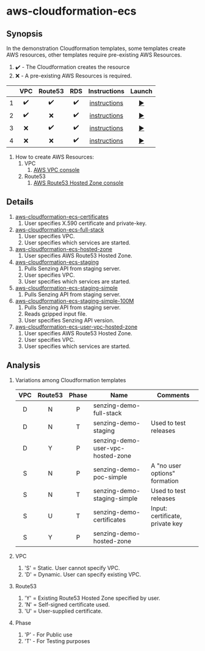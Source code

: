 # aws-cloudformation-ecs

## Synopsis

In the demonstration Cloudformation templates,
some templates create AWS resources,
other templates require pre-existing AWS Resources.

1. :heavy_check_mark: - The Cloudformation creates the resource
1. :x: - A pre-existing AWS Resources is required.

|   | VPC | Route53 | RDS | Instructions | Launch |
|--:|:---:|:-------:|:---:|:------------:|:------:|
| 1 | :heavy_check_mark: | :heavy_check_mark: | :heavy_check_mark: | [instructions](https://github.com/Senzing/aws-cloudformation-ecs-poc-simple) | [:arrow_forward:](https://console.aws.amazon.com/cloudformation/home#/stacks/new?stackName=senzing-poc&templateURL=https://s3.amazonaws.com/public-read-access/aws-cloudformation-ecs-poc-simple/cloudformation.yaml) |
| 2 | :heavy_check_mark: | :x: | :heavy_check_mark: | [instructions](docs/senzing-demo-hosted-zone) | [:arrow_forward:](https://console.aws.amazon.com/cloudformation/home#/stacks/new?templateURL=https://s3.amazonaws.com/public-read-access/aws-cloudformation-ecs-hosted-zone/cloudformation.yaml) |
| 3 | :x: | :heavy_check_mark: | :heavy_check_mark: | [instructions](docs/senzing-demo-full-stack) | [:arrow_forward:](https://console.aws.amazon.com/cloudformation/home#/stacks/new?templateURL=https://s3.amazonaws.com/public-read-access/aws-cloudformation-ecs-full-stack/cloudformation.yaml) |
| 4 | :x: | :x: | :heavy_check_mark: | [instructions](docs/senzing-demo-user-vpc-hosted-zone) | [:arrow_forward:](https://console.aws.amazon.com/cloudformation/home#/stacks/new?templateURL=https://s3.amazonaws.com/public-read-access/aws-cloudformation-ecs-user-vpc-hosted-zone/cloudformation.yaml) |

1. How to create AWS Resources:
    1. VPC
        1. [AWS VPC console](https://console.aws.amazon.com/vpc/home#vpcs:)
    1. Route53
        1. [AWS Route53 Hosted Zone console](https://console.aws.amazon.com/route53/v2/hostedzones#)

## Details

1. [aws-cloudformation-ecs-certificates](cloudformation/aws-cloudformation-ecs-certificates)
    1. User specifies X.590 certificate and private-key.
1. [aws-cloudformation-ecs-full-stack](cloudformation/aws-cloudformation-ecs-full-stack)
    1. User specifies VPC.
    1. User specifies which services are started.
1. [aws-cloudformation-ecs-hosted-zone](cloudformation/aws-cloudformation-ecs-hosted-zone)
    1. User specifies AWS Route53 Hosted Zone.
1. [aws-cloudformation-ecs-staging](cloudformation/aws-cloudformation-ecs-staging)
    1. Pulls Senzing API from staging server.
    1. User specifies VPC.
    1. User specifies which services are started.
1. [aws-cloudformation-ecs-staging-simple](cloudformation/aws-cloudformation-ecs-staging-simple)
    1. Pulls Senzing API from staging server.
1. [aws-cloudformation-ecs-staging-simple-100M](cloudformation/aws-cloudformation-ecs-staging-simple-100M)
    1. Pulls Senzing API from staging server.
    1. Reads gzipped input file.
    1. User specifies Senzing API version.
1. [aws-cloudformation-ecs-user-vpc-hosted-zone](cloudformation/aws-cloudformation-ecs-vpc-hosted-zone)
    1. User specifies AWS Route53 Hosted Zone.
    1. User specifies VPC.
    1. User specifies which services are started.

## Analysis

1. Variations among Cloudformation templates

    | VPC | Route53 | Phase | Name | Comments |
    |:---:|:-------:|:-----:|------|----------|
    | D   | N       | P     | senzing-demo-full-stack | |
    | D   | N       | T     | senzing-demo-staging | Used to test releases |
    | D   | Y       | P     | senzing-demo-user-vpc-hosted-zone |
    | S   | N       | P     | senzing-demo-poc-simple | A "no user options" formation |
    | S   | N       | T     | senzing-demo-staging-simple | Used to test releases |
    | S   | U       | T     | senzing-demo-certificates | Input: certificate, private key |
    | S   | Y       | P     | senzing-demo-hosted-zone | |

1. VPC
    1. 'S' = Static. User cannot specify VPC.
    1. 'D' = Dynamic. User can specify existing VPC.
1. Route53
    1. 'Y' = Existing Route53 Hosted Zone specified by user.
    1. 'N' = Self-signed certificate used.
    1. 'U' = User-supplied certificate.
1. Phase
    1. 'P' - For Public use
    1. 'T' - For Testing purposes
